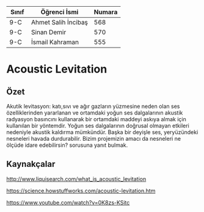  Sınıf | Öğrenci İsmi  | Numara
-------|----------------|--------
9-C  | Ahmet Salih İncibaş | 568
9-C  | Sinan Demir |         570
9-C  | İsmail Kahraman |     555

#       Acoustic Levitation
## Özet
Akutik levitasyon: katı,sıvı ve ağır gazların yüzmesine neden olan ses özelliklerinden yararlanan ve ortamdaki yoğun ses dalgalarının akustik radyasyon basıncını kullanarak bir ortamdaki maddeyi askıya almak için kullanılan bir yöntemdir. Yoğun ses dalgalarının doğrusal olmayan etkileri nedeniyle akustik kaldırma mümkündür. Başka bir deyişle  ses, yeryüzündeki nesneleri havada durdurabilir. Bizim projemizin amacı da nesneleri ne ölçüde idare edebilirsin? sorusuna yanıt bulmak.

## Kaynakçalar  

http://www.liquisearch.com/what_is_acoustic_levitation

https://science.howstuffworks.com/acoustic-levitation.htm

https://www.youtube.com/watch?v=0K8zs-KSitc
